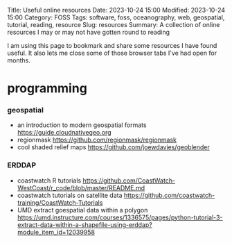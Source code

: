 Title: Useful online resources
Date: 2023-10-24 15:00
Modified: 2023-10-24 15:00
Category: FOSS
Tags: software, foss, oceanography, web, geospatial, tutorial, reading, resource
Slug: resources
Summary: A collection of online resources I may or may not have gotten round to reading

I am using this page to bookmark and share some resources I have found useful. It also lets me close some of those browser tabs I've had open for months.

# programming

### geospatial

- an introduction to modern geospatial formats https://guide.cloudnativegeo.org
- regionmask https://github.com/regionmask/regionmask
- cool shaded relief maps https://github.com/joewdavies/geoblender

### ERDDAP
- coastwatch R tutorials https://github.com/CoastWatch-WestCoast/r_code/blob/master/README.md
- coastwatch tutorials on satellite data https://github.com/coastwatch-training/CoastWatch-Tutorials
- UMD extract goespatial data within a polygon https://umd.instructure.com/courses/1336575/pages/python-tutorial-3-extract-data-within-a-shapefile-using-erddap?module_item_id=12039958

